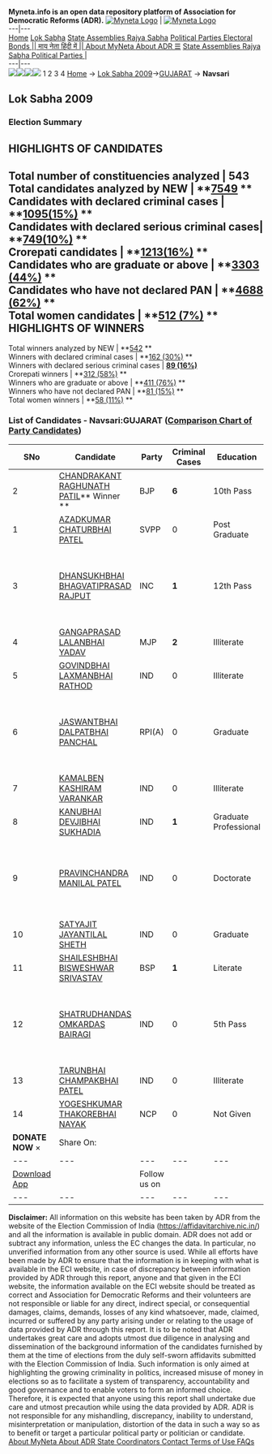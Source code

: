 **Myneta.info is an open data repository platform of Association for Democratic Reforms (ADR).**
[![Myneta Logo](https://www.myneta.info/lib/img/myneta-logo.png)](https://www.myneta.info/) | [![Myneta Logo](https://www.myneta.info/lib/img/adr-logo.png)](https://adrindia.org)  
---|---  
[Home](https://www.myneta.info/) [Lok Sabha](https://www.myneta.info/#ls "Lok Sabha") [ State Assemblies ](https://www.myneta.info/#sa "State Assemblies") [Rajya Sabha](https://www.myneta.info/#rs "Rajya Sabha") [Political Parties ](https://www.myneta.info/party "Political Parties") [ Electoral Bonds ](https://www.myneta.info/electoral_bonds "Electoral Bonds") [ || माय नेता हिंदी में || ](https://translate.google.co.in/translate?prev=hp&hl=en&js=y&u=www.myneta.info&sl=en&tl=hi&history_state0=) [ About MyNeta ](https://adrindia.org/content/about-myneta) [ About ADR ](https://adrindia.org/about-adr/who-we-are) [☰](javascript:void\(0\))
[ State Assemblies ](https://www.myneta.info/#sa "State Assemblies") [ Rajya Sabha ](https://www.myneta.info/#rs "Rajya Sabha") [ Political Parties ](https://www.myneta.info/party "Political Parties")
|   
---|---  
![](https://www.myneta.info/lib/img/banner/banner-1.png)![](https://www.myneta.info/lib/img/banner/banner-2.png)![](https://www.myneta.info/lib/img/banner/banner-3.png)![](https://www.myneta.info/lib/img/banner/banner-4.png)
1  2  3  4 
[Home](https://www.myneta.info/) → [Lok Sabha 2009](https://www.myneta.info/ls2009/)→[GUJARAT](https://www.myneta.info/ls2009/index.php?action=show_constituencies&state_id=6) → **Navsari**
### 
## Lok Sabha 2009
###  Election Summary 
HIGHLIGHTS OF CANDIDATES  
---  
Total number of constituencies analyzed |  543   
Total candidates analyzed by NEW | **[7549](https://www.myneta.info/ls2009/index.php?action=summary&subAction=candidates_analyzed&sort=candidate#summary) **  
Candidates with declared criminal cases | **[1095(15%)](https://www.myneta.info/ls2009/index.php?action=summary&subAction=crime&sort=candidate#summary) **  
Candidates with declared serious criminal cases| **[749(10%)](https://www.myneta.info/ls2009/index.php?action=summary&subAction=serious_crime&sort=candidate#summary) **  
Crorepati candidates | **[1213(16%)](https://www.myneta.info/ls2009/index.php?action=summary&subAction=crorepati&sort=candidate#summary) **  
Candidates who are graduate or above | **[3303 (44%)](https://www.myneta.info/ls2009/index.php?action=summary&subAction=education&sort=candidate#summary) **  
Candidates who have not declared PAN | **[4688 (62%)](https://www.myneta.info/ls2009/index.php?action=summary&subAction=without_pan&sort=candidate#summary) **  
Total women candidates | **[512 (7%)](https://www.myneta.info/ls2009/index.php?action=summary&subAction=women_candidate&sort=candidate#summary) **  
HIGHLIGHTS OF WINNERS  
---  
Total winners analyzed by NEW | **[542](https://www.myneta.info/ls2009/index.php?action=summary&subAction=winner_analyzed&sort=candidate#summary) **  
Winners with declared criminal cases | **[162 (30%)](https://www.myneta.info/ls2009/index.php?action=summary&subAction=winner_crime&sort=candidate#summary) **  
Winners with declared serious criminal cases | **[89 (16%)](https://www.myneta.info/ls2009/index.php?action=summary&subAction=winner_serious_crime&sort=candidate#summary)**  
Crorepati winners | **[312 (58%)](https://www.myneta.info/ls2009/index.php?action=summary&subAction=winner_crorepati&sort=candidate#summary) **  
Winners who are graduate or above | **[411 (76%)](https://www.myneta.info/ls2009/index.php?action=summary&subAction=winner_education&sort=candidate#summary) **  
Winners who have not declared PAN | **[81 (15%)](https://www.myneta.info/ls2009/index.php?action=summary&subAction=winner_without_pan&sort=candidate#summary) **  
Total women winners | **[58 (11%)](https://www.myneta.info/ls2009/index.php?action=summary&subAction=winner_women&sort=candidate#summary) **  
### List of Candidates - Navsari:GUJARAT ([Comparison Chart of Party Candidates](https://www.myneta.info/ls2009/comparisonchart.php?constituency_id=290))
SNo | Candidate| Party| Criminal Cases| Education| Age| Total Assets| Liabilities  
---|---|---|---|---|---|---|---  
2  | [CHANDRAKANT RAGHUNATH PATIL](https://www.myneta.info/ls2009/candidate.php?candidate_id=4557)** Winner ** | BJP | **6** | 10th Pass| 54 | Rs 24,20,83,697 ~ 24 Crore+ | Rs 4,22,08,512 ~ 4 Crore+  
1  | [AZADKUMAR CHATURBHAI PATEL](https://www.myneta.info/ls2009/candidate.php?candidate_id=4552) | SVPP | 0 | Post Graduate| 33 | Rs 9,28,600 ~ 9 Lacs+ | Rs 0 ~   
3  | [DHANSUKHBHAI BHAGVATIPRASAD RAJPUT](https://www.myneta.info/ls2009/candidate.php?candidate_id=4558) | INC | **1** | 12th Pass| 51 | ![](https://myneta.info/image_v2.php?myneta_folder=ls2009&candidate_id=4558&col=ta) | ![](https://myneta.info/image_v2.php?myneta_folder=ls2009&candidate_id=4558&col=lia)  
4  | [GANGAPRASAD LALANBHAI YADAV](https://www.myneta.info/ls2009/candidate.php?candidate_id=4566) | MJP | **2** | Illiterate| 55 | Rs 63,42,094 ~ 63 Lacs+ | Rs 0 ~   
5  | [GOVINDBHAI LAXMANBHAI RATHOD](https://www.myneta.info/ls2009/candidate.php?candidate_id=2227) | IND | 0 | Illiterate| 52 | Rs 6,60,000 ~ 6 Lacs+ | Rs 50,000 ~ 50 Thou+  
6  | [JASWANTBHAI DALPATBHAI PANCHAL](https://www.myneta.info/ls2009/candidate.php?candidate_id=4551) | RPI(A) | 0 | Graduate| 49 | ![](https://myneta.info/image_v2.php?myneta_folder=ls2009&candidate_id=4551&col=ta) | ![](https://myneta.info/image_v2.php?myneta_folder=ls2009&candidate_id=4551&col=lia)  
7  | [KAMALBEN KASHIRAM VARANKAR](https://www.myneta.info/ls2009/candidate.php?candidate_id=4565) | IND | 0 | Illiterate| 50 | Rs 2,03,000 ~ 2 Lacs+ | Rs 0 ~   
8  | [KANUBHAI DEVJIBHAI SUKHADIA](https://www.myneta.info/ls2009/candidate.php?candidate_id=4563) | IND | **1** | Graduate Professional| 47 | Rs 64,14,500 ~ 64 Lacs+ | Rs 0 ~   
9  | [PRAVINCHANDRA MANILAL PATEL](https://www.myneta.info/ls2009/candidate.php?candidate_id=4554) | IND | 0 | Doctorate| 52 | ![](https://myneta.info/image_v2.php?myneta_folder=ls2009&candidate_id=4554&col=ta) | ![](https://myneta.info/image_v2.php?myneta_folder=ls2009&candidate_id=4554&col=lia)  
10  | [SATYAJIT JAYANTILAL SHETH](https://www.myneta.info/ls2009/candidate.php?candidate_id=4561) | IND | 0 | Graduate| 41 | Rs 3,18,491 ~ 3 Lacs+ | Rs 0 ~   
11  | [SHAILESHBHAI BISWESHWAR SRIVASTAV](https://www.myneta.info/ls2009/candidate.php?candidate_id=4562) | BSP | **1** | Literate| 37 | Rs 10,98,000 ~ 10 Lacs+ | Rs 0 ~   
12  | [SHATRUDHANDAS OMKARDAS BAIRAGI](https://www.myneta.info/ls2009/candidate.php?candidate_id=4564) | IND | 0 | 5th Pass| 78 | ![](https://myneta.info/image_v2.php?myneta_folder=ls2009&candidate_id=4564&col=ta) | ![](https://myneta.info/image_v2.php?myneta_folder=ls2009&candidate_id=4564&col=lia)  
13  | [TARUNBHAI CHAMPAKBHAI PATEL](https://www.myneta.info/ls2009/candidate.php?candidate_id=4556) | IND | 0 | Illiterate| 39 | Rs 23,66,000 ~ 23 Lacs+ | Rs 1,40,000 ~ 1 Lacs+  
14  | [YOGESHKUMAR THAKOREBHAI NAYAK](https://www.myneta.info/ls2009/candidate.php?candidate_id=4550) | NCP | 0 | Not Given| 54 | Rs 87,91,442 ~ 87 Lacs+ | Rs 8,25,000 ~ 8 Lacs+  
|  **DONATE NOW** × |  Share On:  | [](https://api.whatsapp.com/send?text=https%3A%2F%2Fmyneta.info%2Fpunjab2022%2Findex.php%3Faction%3Dshow_constituencies%26state_id%3D19) | [](https://www.facebook.com/sharer/sharer.php?u=https%3A%2F%2Fmyneta.info%2Fpunjab2022%2Findex.php%3Faction%3Dshow_constituencies%26state_id%3D19) | [](https://twitter.com/share?url=https%3A%2F%2Fmyneta.info%2Fpunjab2022%2Findex.php%3Faction%3Dshow_constituencies%26state_id%3D19)  
---|---|---|---|---  
| [ Download App ](https://play.google.com/store/apps/details?id=com.webrosoft.myneta1&pcampaignid=pcampaignidMKT-Other-global-all-co-prtnr-py-PartBadge-Mar2515-1) | [](https://play.google.com/store/apps/details?id=com.webrosoft.myneta1&pcampaignid=pcampaignidMKT-Other-global-all-co-prtnr-py-PartBadge-Mar2515-1) |  Follow us on  | [](https://www.facebook.com/adrindia.org/) | [](https://twitter.com/adrspeaks) | [](https://groups.google.com/g/national-election-watch?hl=en&pli=1) | [](https://www.instagram.com/adrspeaks/) | [](https://www.youtube.com/user/adrspeaks) | [](https://sharechat.com/profile/adrspeaks)  
---|---|---|---|---|---|---|---|---  
**Disclaimer:** All information on this website has been taken by ADR from the website of the Election Commission of India (https://affidavitarchive.nic.in/) and all the information is available in public domain. ADR does not add or subtract any information, unless the EC changes the data. In particular, no unverified information from any other source is used. While all efforts have been made by ADR to ensure that the information is in keeping with what is available in the ECI website, in case of discrepancy between information provided by ADR through this report, anyone and that given in the ECI website, the information available on the ECI website should be treated as correct and Association for Democratic Reforms and their volunteers are not responsible or liable for any direct, indirect special, or consequential damages, claims, demands, losses of any kind whatsoever, made, claimed, incurred or suffered by any party arising under or relating to the usage of data provided by ADR through this report. It is to be noted that ADR undertakes great care and adopts utmost due diligence in analysing and dissemination of the background information of the candidates furnished by them at the time of elections from the duly self-sworn affidavits submitted with the Election Commission of India. Such information is only aimed at highlighting the growing criminality in politics, increased misuse of money in elections so as to facilitate a system of transparency, accountability and good governance and to enable voters to form an informed choice. Therefore, it is expected that anyone using this report shall undertake due care and utmost precaution while using the data provided by ADR. ADR is not responsible for any mishandling, discrepancy, inability to understand, misinterpretation or manipulation, distortion of the data in such a way so as to benefit or target a particular political party or politician or candidate. 
[ About MyNeta ](https://adrindia.org/content/about-myneta) [ About ADR ](https://adrindia.org/about-adr/who-we-are) [ State Coordinators ](https://adrindia.org/about-adr/state-coordinators) [ Contact ](https://adrindia.org/contact-us) [ Terms of Use ](https://adrindia.org/content/adr-terms-use) [ FAQs ](https://adrindia.org/content/faqs)
